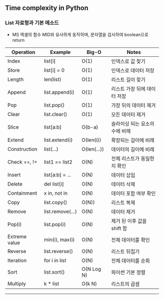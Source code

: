 ## Time complexity in Python

### List 자료형과 기본 메소드
* MS 엑셀의 함수 MID와 유사하게 동작하며, 문자열을 검사하여 boolean으로 return

| Operation | Example | Big-O | Notes |
|---|---|---|---|
| Index | list[i] | O(1) | 인덱스로 값 찾기 |
| Store | list[i] = 0 | O(1) | 인덱스로 데이터 저장 |
| Length | len(list) | O(1) | 리스트 길이 찾기 |
| Append | list.append(i) | O(1) | 리스트 가장 뒤에 데이터 저장 |
| Pop | list.pop() | O(1) | 가장 뒤의 데이터 제거 |
| Clear | list.clear() | O(1) | 모든 데이터 제거 |
| Slice | list[a:b] | O(b-a) | 슬라이싱 되는 요소의 수에 비례 |
| Extend | list.extend(i) | O(len(i)) | 확장되는 길이에 비례 |
| Construction | list(...) | O(len(...)) | 데이터의 길이에 비례 |
| Check ==, != | list1 == list2 | O(N) | 전체 리스트가 동일한지 확인 |
| Insert | list[a:b] = ... | O(N) | 데이터 삽입 |
| Delete | del list[i] | O(N) | 데이터 삭제 |
| Containment | x in, not in | O(N) | 데이터 포함 여부 확인 |
| Copy | list.copy() | O(N)) | 리스트 복제 |
| Remove | list.remove(...) | O(N) | 데이터 제거 |
| Pop(i) | list.pop(i) | O(N) | 제거 된 이후 값을 shift 함 |
| Extreme value | min(i), max(i) | O(N) | 전체 데이터를 확인 |
| Reverse | list.reverse() | O(N) | 리스트 뒤집기 |
| Iteration | for i in list | O(N) | 전체 데이터를 순회 |
| Sort | list.sort() | O(N Log N) | 파이썬 기본 정렬 |
| Multiply | k * list | O(k N) | 리스트의 곱셈 |
---



